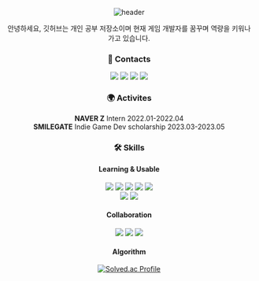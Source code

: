 <div align=center>
  
  ![header](https://capsule-render.vercel.app/api?type=waving&color=0:0FF0B3,100:036ED9&customColorList=0,2,2,5,30&text=Hi,%20I'm%20SeungHyun!%20&fontColor=FFFFFF&animation=twinkling&fontSize=35&fontAlignY=40&fontAlign=50&height=250)

안녕하세요, 깃허브는 개인 공부 저장소이며 현재 게임 개발자를 꿈꾸며 역량을 키워나가고 있습니다.


<div align=center>
  
### 👋 Contacts
<a href="https://cooperative-ease-f50.notion.site/329b71fb7d9141c7bd94d092d72f6089?pvs=4"><img src="https://img.shields.io/badge/Portfolio-000000?style=flat-square&logo=notion&logoColor=FFFFFF"/></a>
  <a href="https://velog.io/@strurao" target="_blank"><img src="https://img.shields.io/badge/Blog-20C997?style=flat-square&logo=velog&logoColor=FFFFFF"/></a>
  <a href="https://www.youtube.com/@strurao"><img src="https://img.shields.io/badge/Youtube-FF0000?style=flat-square&logo=youtube&logoColor=white&link=https://www.youtube.com/@strurao"/></a>
  <img src="https://img.shields.io/badge/strurao@gmail.com-EA4335?style=flat-square&logo=gmail&logoColor=FFFFFF"/>
</div>

  
### 🌍 Activites
<div align=center>

**NAVER Z** Intern 2022.01-2022.04
 <br>
**SMILEGATE** Indie Game Dev scholarship 2023.03-2023.05
</div>

### 🛠 Skills
#### Learning & Usable
<div align=center>
  <img src="https://img.shields.io/badge/C++-00599C?style=flat-square&logo=c%2B%2B&logoColor=white">
  <img src="https://img.shields.io/badge/-C%23-000000?style=flat-square&logo=Csharp&logoColor=white">
  <img src="https://img.shields.io/badge/Typescript-3178C6?style=flat-square&logo=typescript&logoColor=white">
  <img src="https://img.shields.io/badge/Python-3776AB?style=flat-square&logo=python&logoColor=white"> 
  <img src="https://img.shields.io/badge/Rust-000000?style=flat-square&logo=rust&logoColor=white">
 <br>
  <img src="https://img.shields.io/badge/Unreal Engine-0E1128?style=flat-square&logo=unreal engine&logoColor=white">
  <img src="https://img.shields.io/badge/Unity Engine-002244?style=flat-square&logo=unity&logoColor=white">
  <br>
</div>

#### Collaboration
<div align=center>
  <img src="https://img.shields.io/badge/Slack-4A154B?style=flat-square&logo=slack&logoColor=white">
  <img src="https://img.shields.io/badge/Github-181717?style=flat-square&logo=github&logoColor=white">
  <img src="https://img.shields.io/badge/Git-F05032?style=flat-square&logo=git&logoColor=white">
  <br>

#### Algorithm
[![Solved.ac Profile](http://mazassumnida.wtf/api/v2/generate_badge?boj=strurao)](https://solved.ac/strurao/)


</div>
